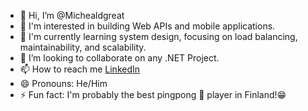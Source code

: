 - 👋 Hi, I’m @Michealdgreat
- 👀 I'm interested in building Web APIs and mobile applications.
- 🌱 I'm currently learning system design, focusing on load balancing, maintainability, and scalability.
- 💞️ I’m looking to collaborate on any .NET Project.
- 📫 How to reach me [LinkedIn](https://www.linkedin.com/in/micheal-shodamola-4400b528b/)
- 😄 Pronouns: He/Him
- ⚡ Fun fact: I'm probably the best pingpong 🏓 player in Finland!😁
